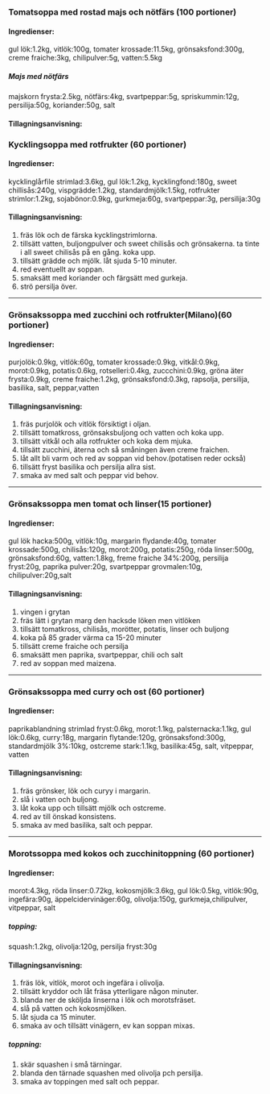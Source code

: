### Tomatsoppa med rostad majs och nötfärs (100 portioner)
#### Ingredienser:
gul lök:1.2kg, vitlök:100g, tomater krossade:11.5kg, grönsaksfond:300g, creme fraiche:3kg, chilipulver:5g, vatten:5.5kg
##### Majs med nötfärs
majskorn frysta:2.5kg, nötfärs:4kg, svartpeppar:5g, spriskummin:12g, persilija:50g, koriander:50g, salt

#### Tillagningsanvisning:




### Kycklingsoppa med rotfrukter (60 portioner)
#### Ingredienser:
kycklinglårfile strimlad:3.6kg, gul lök:1.2kg, kycklingfond:180g, sweet chillisås:240g, vispgrädde:1.2kg, standardmjölk:1.5kg, rotfrukter strimlor:1.2kg, sojabönor:0.9kg, gurkmeja:60g, svartpeppar:3g, persilija:30g

#### Tillagningsanvisning:
1. fräs lök och de färska kycklingstrimlorna.
2. tillsätt vatten, buljongpulver och sweet chilisås och grönsakerna. ta tinte i all sweet chilisås på en gång. koka upp.
3. tillsätt grädde och mjölk. låt sjuda 5-10 minuter.
4. red eventuellt av soppan.
5. smaksätt med koriander och färgsätt med gurkeja.
6. strö persilja över. 


--------
### Grönsakssoppa med zucchini och rotfrukter(Milano)(60 portioner)
#### Ingredienser:
purjolök:0.9kg, vitlök:60g, tomater krossade:0.9kg, vitkål:0.9kg, morot:0.9kg, potatis:0.6kg, rotselleri:0.4kg, zuccchini:0.9kg, gröna äter frysta:0.9kg, creme fraiche:1.2kg, grönsaksfond:0.3kg, rapsolja, persilija, basilika, salt, peppar,vatten
#### Tillagningsanvisning:
1. fräs purjolök och vitlök försiktigt i oljan.
2. tillsätt tomatkross, grönsaksbuljong och vatten och koka upp.
3. tillsätt vitkål och alla rotfrukter och koka dem mjuka.
4. tillsätt zucchini, äterna och så småningen även creme fraichen.
5. låt allt bli varm och red av soppan vid behov.(potatisen reder också)
6. tillsätt fryst basilika och persilja allra sist.
7. smaka av med salt och peppar vid behov.


--------
### Grönsakssoppa men tomat och linser(15 portioner)
#### Ingredienser:
gul lök hacka:500g, vitlök:10g, margarin flydande:40g, tomater krossade:500g, chilisås:120g, morot:200g, potatis:250g, röda linser:500g,
grönsaksfond:60g, vatten:1.8kg, freme fraiche 34%:200g, persilija fryst:20g, paprika pulver:20g, svartpeppar grovmalen:10g, chilipulver:20g,salt

#### Tillagningsanvisning:
1. vingen i grytan
2. fräs lätt i grytan marg den hacksde löken men vitlöken
3. tillsätt tomatkross, chilisås, morötter, potatis, linser och buljong
4. koka på 85 grader värma ca 15-20 minuter
5. tillsätt creme fraiche och persilja
6. smaksätt men paprika, svartpeppar, chili och salt
7. red av soppan med maizena.


--------
### Grönsakssoppa med curry och ost (60 portioner)
#### Ingredienser:
paprikablandning strimlad fryst:0.6kg, morot:1.1kg, palsternacka:1.1kg, gul lök:0.6kg, curry:18g, margarin flytande:120g, grönsaksfond:300g, standardmjölk 3%:10kg, ostcreme stark:1.1kg, basilika:45g, salt, vitpeppar, vatten

#### Tillagningsanvisning:
1. fräs grönsker, lök och curyy i margarin.
2. slå i vatten och buljong.
3. låt koka upp och tillsätt mjölk och ostcreme.
4. red av till önskad konsistens.
5. smaka av med basilika, salt och peppar.


--------
### Morotssoppa med kokos och zucchinitoppning (60 portioner)
#### Ingredienser:
morot:4.3kg, röda linser:0.72kg, kokosmjölk:3.6kg, gul lök:0.5kg, vitlök:90g, ingefära:90g, äppelcidervinäger:60g, olivolja:150g, gurkmeja,chilipulver, vitpeppar, salt
##### topping:
squash:1.2kg, olivolja:120g, persilja fryst:30g

#### Tillagningsanvisning:
1. fräs lök, vitlök, morot och ingefära i olivolja.
2. tillsätt kryddor och låt fräsa ytterligare någon minuter.
3. blanda ner de sköljda linserna i lök och morotsfräset.
4. slå på vatten och kokosmjölken.
5. låt sjuda ca 15 minuter.
6. smaka av och tillsätt vinägern, ev kan soppan mixas.

##### toppning:
1. skär squashen i små tärningar.
2. blanda den tärnade squashen med olivolja pch persilja.
3. smaka av toppingen med salt och peppar.



